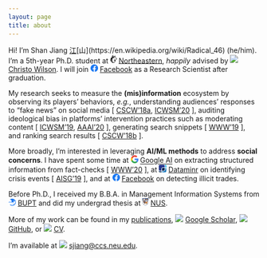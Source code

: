```yaml
---
layout: page
title: about
---
```


Hi! I’m Shan Jiang [江](https://en.wikipedia.org/wiki/Ji%C4%81ng_(surname_%E6%B1%9F))[山](https://en.wikipedia.org/wiki/Radical_46) (he/him). I’m a 5th-year Ph.D. student at <img src="images/logos/northeastern.png" width="13"> [Northeastern](https://www.northeastern.edu), *happily* advised by <img src="../images/icons/like.svg" width="15"> [Christo Wilson](https://cbw.sh). I will join <img src="images/logos/facebook.svg" width="15"> [Facebook](https://engineering.fb.com) as a Research Scientist after graduation.

My research seeks to measure the **(mis)information** ecosystem by observing its players’ behaviors, *e.g.*, understanding audiences’ responses to “fake news” on social media \[ [CSCW’18a](publications/cscw18a_paper.pdf), [ICWSM’20](publications/icwsm20_paper.pdf) \], auditing ideological bias in platforms’ intervention practices such as moderating content \[ [ICWSM’19](publications/icwsm19_paper.pdf), [AAAI’20](publications/aaai20_paper.pdf) \], generating search snippets \[ [WWW’19](publications/www19_paper.pdf) \], and ranking search results \[ [CSCW’18b](publications/cscw18b_paper.pdf) \].

More broadly, I’m interested in leveraging **AI/ML methods** to address **social concerns**. I have spent some time at <img src="images/logos/google.svg" width="15"> [Google AI](https://ai.google) on extracting structured information from fact-checks \[ [WWW’20](publications/www20_paper.pdf) \], at <img src="images/logos/dataminr.png" width="15"> [Dataminr](https://www.dataminr.com) on identifying crisis events \[ [AISG’19](publications/aisg19_paper.pdf) \], and at <img src="images/logos/facebook.svg" width="15"> [Facebook](https://engineering.fb.com) on detecting illicit trades.

Before Ph.D., I received my B.B.A. in Management Information Systems from <img src="images/logos/bupt.png" width="15"> [BUPT](https://english.bupt.edu.cn) and did my undergrad thesis at <img src="images/logos/nus.svg" width="12"> [NUS](http://www.nus.edu.sg).

More of my work can be found in my [publications](publications), <img src="../images/logos/google_scholar.svg" width="15"> [Google Scholar](https://scholar.google.com/citations?user=0LITOxAAAAAJ), <img src="../images/logos/github.svg" width="15"> [GitHub](https://github.com/printfoo), or <img src="../images/icons/cv.svg" width="15"> [CV](shanjiang-cv.pdf).

I’m available at <img src="../images/icons/email.svg" width="15"> [sjiang@ccs.neu.edu](mailto:sjiang@ccs.neu.edu).

<!--

\[ <img src="../images/icons/email.svg" width="15"> [sjiang@ccs.neu.edu](mailto:sjiang@ccs.neu.edu) \| <img src="../images/icons/cv.svg" width="15"> [CV](shanjiang-cv.pdf) \| <img src="../images/logos/google_scholar.svg" width="15"> [Google Scholar](https://scholar.google.com/citations?user=0LITOxAAAAAJ) \| <img src="../images/logos/dblp.svg" width="15"> [dblp](https://dblp.org/pid/04/2910-8.html) \| <img src="../images/logos/github.svg" width="15"> [GitHub](https://github.com/printfoo) \| <img src="../images/logos/linkedin.svg" width="15"> [LinkedIn](https://www.linkedin.com/in/shan-jiang) \]

### Education
* <img src="images/logos/northeastern.svg" width="15"> [Northeastern](https://www.northeastern.edu), Ph.D. in Computer Science, advised by <img src="../images/icons/like.svg" width="15"> [Christo Wilson](https://cbw.sh), expected 2021
* <img src="images/logos/bupt.png" width="15"> [BUPT](https://english.bupt.edu.cn), B.B.A. in Management Information Systems, 2016

### Experience
* <img src="images/logos/northeastern.svg" width="15"> [Northeastern](https://www.northeastern.edu), Research Assistant, 2016 - now
* <img src="images/logos/facebook.svg" width="15"> [Facebook (Integrity)](https://ai.facebook.com), Ph.D. ML Intern, 2020
* <img src="images/logos/google_ai.png" width="15"> [Google (Research)](https://ai.google), Ph.D. SWE Intern, 2019
* <img src="images/logos/dataminr.png" width="15"> [Dataminr (AI & DS)](https://www.dataminr.com), Research Intern, 2019
* <img src="images/logos/nus.png" width="15"> [NUS](http://www.nus.edu.sg), Research Assistant, 2015 - 2016
* <img src="images/logos/bupt.png" width="15"> [BUPT](https://english.bupt.edu.cn), Research Assistant, 2013 - 2015

### News
* 2020-09-04: Finished my summer internship (remotely) with [Facebook](https://research.fb.com). Had a wonderful time thanks to the illicit trade team!
* 2020-05-31: The [video](https://youtu.be/ZHY1hzJ_F9o) for the (mis)info and (dis)belief paper at [ICWSM’20](https://www.icwsm.org/2020/index.html) is uploaded on YouTube.
* 2020-04-07: The [video](https://youtu.be/9Kp9GdItRjs) for the factoring fact-check paper at [WWW’20](https://www2020.thewebconf.org) is uploaded on YouTube.
* 2020-03-17: (Mis)info and (dis)belief paper is accepted at [ICWSM’20](https://www.icwsm.org/2020). Thanks to my collaborators [Miriam](https://www.comm.ucsb.edu/people/miriam-metzger) and [Andrew](https://www.comm.ucsb.edu/people/andrew-flanagin) from UCSB!
* 2020-01-10: Factoring fact-check paper (done during the summer internship with Google Research) is accepted at [WWW’20](https://www2020.thewebconf.org). Thanks to [Simon](https://ai.google/research/people/105996), [Abe](https://scholar.google.com/citations?user=8P1Y_90AAAAJ) and [Cong](https://sites.google.com/site/congyu) from the fact-check team!
* 2019-10-08: Content moderation paper is invited as a sister conference track [paper](publications/aaai20_paper.pdf) at [AAAI’20](https://aaai.org/Conferences/AAAI-20).
* 2019-08-30: Finished my summer internship with [Google Research](https://ai.google). Had a wonderful time thanks to the entire NY structured data team!
* 2019-06-11: Content moderation [paper](publications/icwsm19_paper.pdf) win an Outstanding Analysis Paper award at [ICWSM’19](https://www.icwsm.org/2019). Thanks to my collaborator [Ron](http://ronalderobertson.com)!

(Thanks to my advisor <img src="../images/icons/like.svg" width="15"> [Christo](https://cbw.sh) are implicitly embedded in everything above!)
-->
